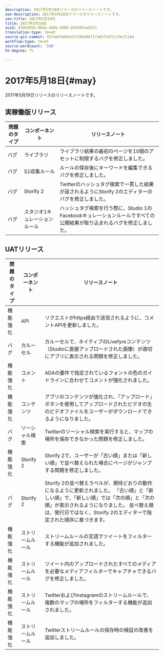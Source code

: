 ```yaml
---
description: 2017年5月19日リリースのリリースノートです。
seo-description: 2017年5月19日リリースのリリースノートです。
seo-title: 2017年5月19日
title: 2017年5月19日
uuid: 02dbd95b-0b8a-4d8b-9d08-8459854e6251
translation-type: tm+mt
source-git-commit: 35feb87bb82d1f298496717a65f1972cf4e71104
workflow-type: tm+mt
source-wordcount: '330'
ht-degree: 7%

---
```



# 2017年5月18日{#may}

2017年5月19日リリースのリリースノートです。

## 実稼働版リリース

| **問題のタイプ** | **コンポーネント** | **リリースノート** |
|---|---|---|
| バグ | ライブラリ | ライブラリ結果の最初のページを10個のアセットに制限するバグを修正しました。 |
| バグ | S1収集ルール | ルールの保存後にキーワードを編集できるバグを修正しました。 |
| バグ | Storify 2 | Twitterのハッシュタグ検索で一貫した結果が返されるようにStorify 2のエディターのバグを修正しました。 |
| バグ | スタジオ1キュレーションルール | ハッシュタグ検索を行う際に、Studio 1のFacebookキュレーションルールですべての公開結果が取り込まれるバグを修正しました。 |

## UATリリース

| **問題のタイプ** | **コンポーネント** | **リリースノート** |
|---|---|---|
| 機能強化 | API | リクエストがhttps経由で送信されるように、コメントAPIを更新しました。 |
| バグ | カルーセル | カルーセルで、ネイティブのLivefyreコンテンツ（Studioに直接アップロードされた画像）が適切にアプリに表示される問題を修正しました。 |
| 機能強化 | コメント | ADAの要件で指定されているフォントの色のガイドラインに合わせてコメントが強化されました。 |
| 機能強化 | コンテンツ | アプリのコンテンツが強化され、「アップロード」ボタンを使用してアップロードされたビデオの生のビデオファイルをユーザーがダウンロードできるようになりました。 |
| バグ | ソーシャル検索 | Twitterのソーシャル検索を実行すると、マップの場所を保存できなかった問題を修正しました。 |
| 機能強化 | Storify 2 | Storify 2で、ユーザーが「古い順」または「新しい順」で並べ替えられた場合にページがジャンプする問題を修正しました。 |
| バグ | Storify 2 | Storify 2の並べ替えラベルが、期待どおりの動作になるように更新されました。 「古い順」と「新しい順」で、「新しい順」では「次の順」と「次の順」が表示されるようになりました。 並べ替え順は、発行日ではなく、Storify 2のエディターで指定された順序に基づきます。 |
| 機能強化 | ストリームルール | ストリームルールの言語でツイートをフィルターする機能が追加されました。 |
| 機能強化 | ストリームルール | ツイート内のアップロードされたすべてのメディアを必要なメディアフィルターでキャプチャできるバグを修正しました。 |
| 機能強化 | ストリームルール | TwitterおよびInstagramのストリームルールで、複数のマップの場所をフィルターする機能が追加されました。 |
| 機能強化 | ストリームルール | Twitterストリームルールの保存時の検証の改善を追加しました。 |

